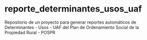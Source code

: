 # reporte_determinantes_usos_uaf
Repositorio de un proyecto para generar reportes automáticos de  Determinantes - Usos - UAF del Plan de Ordenamiento Social de la Propiedad Rural - POSPR
